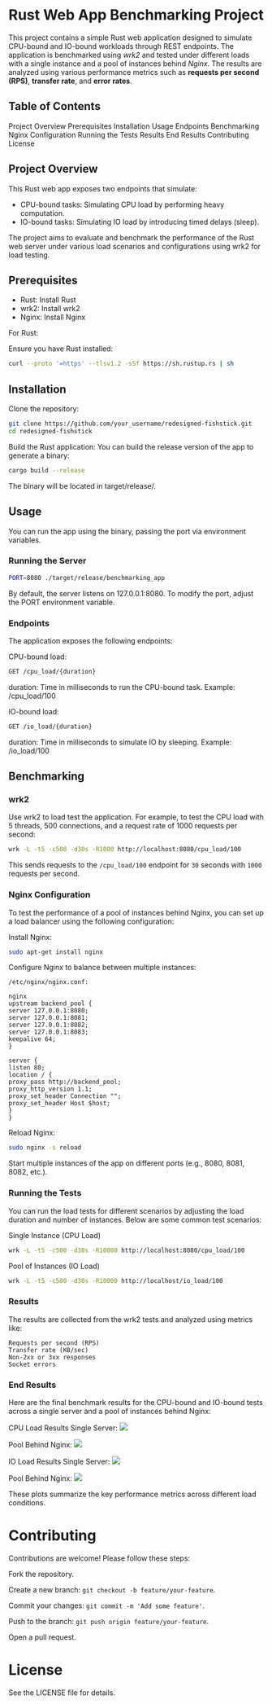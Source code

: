 # Rust Web App Benchmarking Project

This project contains a simple Rust web application designed to simulate CPU-bound and IO-bound workloads through REST endpoints. The application is benchmarked using *wrk2* and tested under different loads with a single instance and a pool of instances behind *Nginx*. The results are analyzed using various performance metrics such as **requests per second (RPS)**, **transfer rate**, and **error rates**.

## Table of Contents
Project Overview
Prerequisites
Installation
Usage
Endpoints
Benchmarking
Nginx Configuration
Running the Tests
Results
End Results
Contributing
License

## Project Overview

This Rust web app exposes two endpoints that simulate:

* CPU-bound tasks: Simulating CPU load by performing heavy computation.
* IO-bound tasks: Simulating IO load by introducing timed delays (sleep).

The project aims to evaluate and benchmark the performance of the Rust web server under various load scenarios and configurations using wrk2 for load testing.

## Prerequisites

* Rust: Install Rust
* wrk2: Install wrk2
* Nginx: Install Nginx

For Rust:

Ensure you have Rust installed:

```bash
curl --proto '=https' --tlsv1.2 -sSf https://sh.rustup.rs | sh
```

## Installation

Clone the repository:

```bash
git clone https://github.com/your_username/redesigned-fishstick.git
cd redesigned-fishstick
```

Build the Rust application: You can build the release version of the app to generate a binary:

```bash
cargo build --release
```

The binary will be located in target/release/.

## Usage
You can run the app using the binary, passing the port via environment variables.

### Running the Server
```bash
PORT=8080 ./target/release/benchmarking_app
```

By default, the server listens on 127.0.0.1:8080. To modify the port, adjust the PORT environment variable.

### Endpoints

The application exposes the following endpoints:

CPU-bound load:

```bash
GET /cpu_load/{duration}
```

duration: Time in milliseconds to run the CPU-bound task.
Example: /cpu_load/100

IO-bound load:

```bash
GET /io_load/{duration}
```

duration: Time in milliseconds to simulate IO by sleeping.
Example: /io_load/100

## Benchmarking

### wrk2

Use wrk2 to load test the application. For example, to test the CPU load with 5 threads, 500 connections, and a request rate of 1000 requests per second:

```bash
wrk -L -t5 -c500 -d30s -R1000 http://localhost:8080/cpu_load/100
```

This sends requests to the `/cpu_load/100` endpoint for `30` seconds with `1000` requests per second.

### Nginx Configuration

To test the performance of a pool of instances behind Nginx, you can set up a load balancer using the following configuration:

Install Nginx:

```bash
sudo apt-get install nginx
```

Configure Nginx to balance between multiple instances:

```
/etc/nginx/nginx.conf:

nginx
upstream backend_pool {
server 127.0.0.1:8080;
server 127.0.0.1:8081;
server 127.0.0.1:8082;
server 127.0.0.1:8083;
keepalive 64;
}

server {
listen 80;
location / {
proxy_pass http://backend_pool;
proxy_http_version 1.1;
proxy_set_header Connection "";
proxy_set_header Host $host;
}
}
```

Reload Nginx:

```bash
sudo nginx -s reload
```

Start multiple instances of the app on different ports (e.g., 8080, 8081, 8082, etc.).

### Running the Tests

You can run the load tests for different scenarios by adjusting the load duration and number of instances. Below are some common test scenarios:

Single Instance (CPU Load)
```bash
wrk -L -t5 -c500 -d30s -R10000 http://localhost:8080/cpu_load/100
```
Pool of Instances (IO Load)
```bash
wrk -L -t5 -c500 -d30s -R10000 http://localhost/io_load/100
```
### Results

The results are collected from the wrk2 tests and analyzed using metrics like:

```
Requests per second (RPS)
Transfer rate (KB/sec)
Non-2xx or 3xx responses
Socket errors
```

### End Results

Here are the final benchmark results for the CPU-bound and IO-bound tests across a single server and a pool of instances behind Nginx:

CPU Load Results
Single Server:
![](assets/single_instance_no_threading_cpu.png)

Pool Behind Nginx:
![](assets/poll_no_threading_cpu.png)

IO Load Results
Single Server:
![](assets/single_instance_no_threading_io.png)

Pool Behind Nginx:
![](assets/pool_no_threading_io.png)

These plots summarize the key performance metrics across different load conditions.

# Contributing

Contributions are welcome! Please follow these steps:

Fork the repository.

Create a new branch: `git checkout -b feature/your-feature`.

Commit your changes: `git commit -m 'Add some feature'`.

Push to the branch: `git push origin feature/your-feature`.

Open a pull request.

# License

See the LICENSE file for details.
